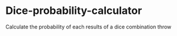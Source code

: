 # Dice-probability-calculator
Calculate the probability of each results of a dice combination throw
